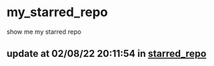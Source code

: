# my_starred_repo
show me my starred repo

update at 02/08/22 20:11:54 in [starred_repo](./index.html)
---

